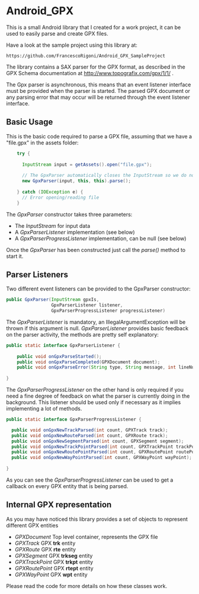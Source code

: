 Android_GPX
===========

This is a small Android library that I created for a work project, it can be used to easily parse and create GPX files.

Have a look at the sample project using this library at: 

    https://github.com/FrancescoRigoni/Android_GPX_SampleProject

The library contains a SAX parser for the GPX format, as described in the GPX Schema documentation at http://www.topografix.com/gpx/1/1/ .

The Gpx parser is asynchronous, this means that an event listener interface must be provided when the parser is started. The parsed GPX document or any parsing error that may occur will be returned through the event listener interface.

Basic Usage
-----------

This is the basic code required to parse a GPX file, assuming that we have a "file.gpx" in the assets folder:

```java
    try {
      
      InputStream input = getAssets().open("file.gpx");
      
      // The GpxParser automatically closes the InputStream so we do not have to bother about it
      new GpxParser(input, this, this).parse();
      
    } catch (IOException e) {
      // Error opening/reading file
    }
```

The *GpxParser* constructor takes three parameters:

  - The *InputStream* for input data
  - A *GpxParserListener* implementation (see below)
  - A *GpxParserProgressListener* implementation, can be null (see below)

Once the *GpxParser* has been constructed just call the *parse()* method to start it.

Parser Listeners
----------------

Two different event listeners can be provided to the GpxParser constructor:
```java
public GpxParser(InputStream gpxIs, 
                 GpxParserListener listener, 
                 GpxParserProgressListener progressListener)
```
The *GpxParserListener* is mandatory, an IllegalArgumentException will be thrown if this argument is null.
*GpxParserListener* provides basic feedback on the parser activity, the methods are pretty self explanatory:
```java
public static interface GpxParserListener {
		
	public void onGpxParseStarted();
	public void onGpxParseCompleted(GPXDocument document);
	public void onGpxParseError(String type, String message, int lineNumber, int columnNumber);
		
}
```
The *GpxParserProgressListener* on the other hand is only required if you need a fine degree of feedback on what the parser is currently doing in the background. This listener should be used only if necessary as it implies implementing a lot of methods.
```java
public static interface GpxParserProgressListener {

  public void onGpxNewTrackParsed(int count, GPXTrack track);
  public void onGpxNewRouteParsed(int count, GPXRoute track);
  public void onGpxNewSegmentParsed(int count, GPXSegment segment);
  public void onGpxNewTrackPointParsed(int count, GPXTrackPoint trackPoint);
  public void onGpxNewRoutePointParsed(int count, GPXRoutePoint routePoint);
  public void onGpxNewWayPointParsed(int count, GPXWayPoint wayPoint);
		
}
```
As you can see the *GpxParserProgressListener* can be used to get a callback on every GPX entity that is being parsed.

Internal GPX representation
---------------------------

As you may have noticed this library provides a set of objects to represent different GPX entities

- *GPXDocument* Top level container, represents the GPX file
- *GPXTrack* GPX **trk** entity
- *GPXRoute* GPX **rte** entity
- *GPXSegment* GPX **trkseg** entity
- *GPXTrackPoint* GPX **trkpt** entity
- *GPXRoutePoint* GPX **rtept** entity
- *GPXWayPoint* GPX **wpt** entity

Please read the code for more details on how these classes work.



 
